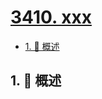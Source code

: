 # [3410. xxx](https://github.com/Tdahuyou/TNotes.leetcode/tree/main/notes/3410.%20xxx)

<!-- region:toc -->

- [1. 📝 概述](#1--概述)

<!-- endregion:toc -->

## 1. 📝 概述
